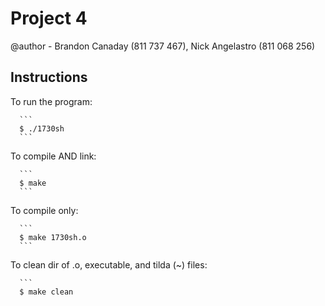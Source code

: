 # Project 4

@author - Brandon Canaday (811 737 467), Nick Angelastro (811 068 256)

## Instructions
   
   To run the program:

      ```
      $ ./1730sh
      ```
 
   To compile AND link: 

      ```
      $ make
      ```
      
   To compile only: 

      ```
      $ make 1730sh.o
      ```

   To clean dir of .o, executable, and tilda (~) files: 

      ```
      $ make clean

